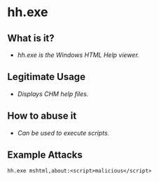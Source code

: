 # hh.exe
## What is it?
- *hh.exe is the Windows HTML Help viewer.*

## Legitimate Usage
- *Displays CHM help files.*

## How to abuse it
- *Can be used to execute scripts.*

## Example Attacks
```
hh.exe mshtml,about:<script>malicious</script>
```
